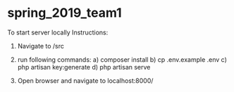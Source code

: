 # spring_2019_team1

To start server locally
Instructions:

1. Navigate to /src

2. run following commands:
    a) composer install
    b) cp .env.example .env 
    c) php artisan key:generate 
    d) php artisan serve
    
3. Open browser and navigate to localhost:8000/
    
